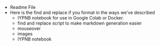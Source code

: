 - Readme File
- Here is the find and replace if you format in the ways we've described
	- IYPNB notebook for use in Google Colab or Docker.
	- find and replace script to make markdown generation easier
	- mouseover
	- images
	- IYPNB notebook